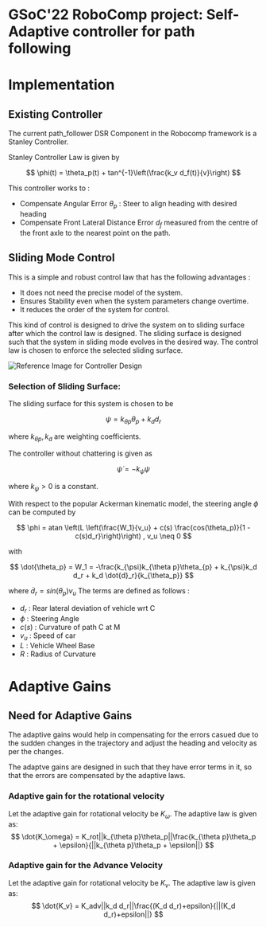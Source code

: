 # GSoC'22 RoboComp project: Self-Adaptive controller for path following

# Implementation


## Existing Controller

The current path_follower DSR Component in the Robocomp framework is a Stanley Controller. 

Stanley Controller Law is given by

$$ \phi(t) = \theta_p(t) +  tan^{-1}\left(\frac{k_v d_f(t)}{v}\right) $$


This controller works to  :

- Compensate Angular Error $\theta_p$ : Steer to align heading with desired heading
- Compensate Front Lateral Distance Error $d_f$ measured from the centre of the front axle to the nearest point on the path.

## Sliding Mode Control

This is a simple and robust control law that has the following advantages :

- It does not need the precise model of the system.
- Ensures Stability even when the system parameters change overtime.
- It reduces the order of the system for control.

This kind of control is designed to drive the system on to sliding surface after which the control law is designed. The sliding surface is designed such that the system in sliding mode evolves in the desired way. The control law is chosen to enforce the selected sliding surface. 

![Reference Image for Controller Design](./Media/Steering_img.png)

### Selection of Sliding Surface:

The sliding surface for this system is chosen to be

$$
\psi = k_{\theta p}\theta_p + k_dd_r \tag{1}
$$

where $k_{\theta p},k_d$ are weighting coefficients. 

The controller without chattering is given as 

$$
\dot{\psi} = - k_{\psi}\psi \tag{2}
$$

where $k_{\psi}>0$ is a constant.

With respect to the popular Ackerman kinematic model, the steering angle $\phi$  can be computed by 

$$
\phi = atan \left(L \left(\frac{W_1}{v_u} + c(s) \frac{cos(\theta_p)}{1 - c(s)d_r}\right)\right) , v_u \neq 0 
$$

with 

$$
\dot{\theta_p} = W_1 = -\frac{k_{\psi}k_{\theta p}\theta_{p} + k_{\psi}k_d d_r + k_d \dot{d}_r}{k_{\theta_p}} 
$$

where $\dot{d}_r = sin(\theta_p)v_u$
The terms are defined as follows : 
- $d_r$ : Rear lateral deviation of vehicle wrt C
- $\phi$ : Steering Angle
- $c(s)$ : Curvature of path C at M
- $v_u$ : Speed of car
- $L$ : Vehicle Wheel Base
- $R$ : Radius of Curvature

# Adaptive Gains

## Need for Adaptive Gains

The adaptive gains would help in compensating for the errors casued due to the sudden changes in the trajectory and adjust the heading and velocity as per the changes.

The adaptve gains are designed in such that they have error terms in it, so that the errors are compensated by the adaptive laws.

### Adaptive gain for the rotational velocity

Let the adaptive gain for rotational velocity be $K_\omega$. The adaptive law is given as:
$$ 
\dot{K_\omega} = K_rot||k_{\theta p}\theta_p||\frac{k_{\theta p}\theta_p + \epsilon}{||k_{\theta p}\theta_p + \epsilon||}
$$

### Adaptive gain for the Advance Velocity

Let the adaptive gain for rotational velocity be $K_v$. The adaptive law is given as:
$$
\dot{K_v} = K_adv||k_d d_r||\frac{(K_d d_r)+epsilon}{||(K_d d_r)+epsilon||}
$$

